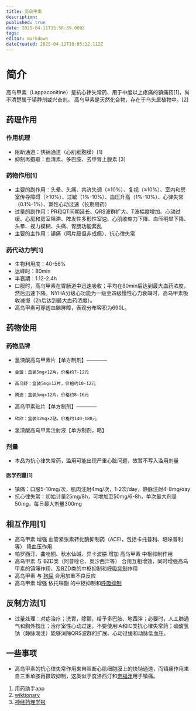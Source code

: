 ```yaml
---
title: 高乌甲素
description: 
published: true
date: 2025-04-11T15:58:39.009Z
tags: 
editor: markdown
dateCreated: 2025-04-12T10:05:12.112Z
---
```


# 简介
高乌甲素（Lappaconitine）是抗心律失常药、用于中度以上疼痛的镇痛药[1]，尚不清楚属于镇静剂或兴奋剂。
高乌甲素是天然化合物，存在于乌头属植物中。[2]
## 药理作用
### 作用机理
- 阻断通道：快钠通道（心肌细胞膜）[1]
- 抑制再摄取：血清素、多巴胺、去甲肾上腺素 [3]
### 药物作用[1]
- 主要的副作用：头晕、头痛、共济失调（≥10%）、复视（≥10%）、室内和房室传导障碍（≥10%）、过敏（1%-10%）、血压升高（1%-10%）、心律失常（0.1%-1%）、窦性心动过速（长期用药）
- 过量的副作用：PR和QT间期延长、QRS波群扩大、T波幅度增加、心动过缓、心房和房室阻滞、阵发性多形性室速、心肌收缩力下降、血压明显下降、头晕、视力模糊、头痛、胃肠功能紊乱
- 主要的主作用：镇痛（阿片级但非成瘾）、抗心律失常
### 药代动力学[1]
- 生物利用度：40-56%
- 达峰时：80min
- 半衰期：1.12-2.4h
- 口服时，高乌甲素在胃肠道中迅速吸收；平均在80min后达到最大血药浓度，然后迅速下降。NYHA分级心功能为一级至四级慢性心力衰竭时，高乌甲素吸收减慢（2h后达到最大血药浓度）。
- 高乌甲素可穿透血脑屏障，表观分布容积为690L。
## 药物使用
### 药物品牌
- 氢溴酸高乌甲素片【单方制剂】————
-     金盟：盒装5mg×12片，价格约7-12元
-     高乌舒：盒装5mg×12片，价格约10-12元
-     腾迪：盒装5mg×12片，价格约8-16元
- 高乌甲素贴片【单方制剂】————
-     欣欣：盒装12mg×2贴，价格约140-180元
- 氢溴酸高乌甲素注射液【单方制剂，略】
### 剂量
- 本品为抗心律失常药，滥用可能出现严重心脏问题，故暂不写入滥用剂量
#### 医学剂量[1]
- 镇痛：口服5-10mg/次，肌肉注射4mg/次，1-2次/day，静脉注射4-8mg/day
- 抗心律失常：初始计量25mg/8h，可增加至50mg/6-8h，单次最大剂量50mg，每日最大剂量300mg
## 相互作用[1]
- 高乌甲素 增强 血管紧张素转化酶抑制药（ACEI，包括卡托普利、培哚普利等） 降血压作用
- 帕罗西汀、曲唑酮、秋水仙碱、异卡波肼 增加 高乌甲素 中枢抑制作用
- 高乌甲素 与 BZD类（阿普唑仑、奥沙西泮等） 合用互相增效，同时增强高乌甲素的镇痛作用、及BZD类的中枢抑制和[呼吸抑制](/drug_effect/呼吸抑制.md)作用
- 高乌甲素 与 [狗屎](/drugs/喹硫平.md) 合用加重不良反应
- 高乌甲素 增强 依托咪酯 的中枢抑制和[呼吸抑制](drug_effect/呼吸抑制.md)
## 反制方法[1]
- 过量处理：对症治疗；洗胃，除颤，给予多巴胺、地西泮；必要时，人工肺通气和胸外按压；治疗室性心动过速，不要使用IA和IC类抗心律失常药；碳酸氢钠（静脉滴注）能够消除QRS波群的扩展、心动过缓和动脉低血压。
## 一些事项
- 高乌甲素的抗心律失常作用来自阻断心肌细胞膜上的快钠通道，而镇痛作用来自三重单胺再摄取抑制，这类似于度洛西汀和[奈福泮](/drugs/奈福泮.md)用于镇痛。

1.	用药助手app
2.	[wiktionary](https://en.wiktionary.org/wiki/lappaconitine)
3.	[神经药理学报](http://actanp.hebeinu.edu.cn/CN/10.3969/j.issn.2095-1396.2017.03.004)

